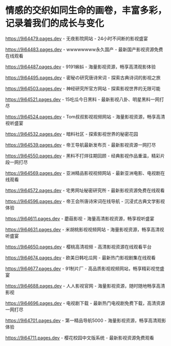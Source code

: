 # 情感的交织如同生命的画卷，丰富多彩，记录着我们的成长与变化

https://9i64479.pages.dev - 无夜影院网站 - 24小时不间断的影视盛宴

https://9i64483.pages.dev - wwwwwwww永久国产 - 最新国产影视资源免费在线观看

https://9i64487.pages.dev - 9191蝌蚪 - 海量影视资源，畅享高清观影体验

https://9i64495.pages.dev - 密秘の研究唐诗宋词 - 探索古典诗词的影视之旅

https://9i64503.pages.dev - 神经研究所官方网站 - 探索影视世界的无限可能

https://9i64521.pages.dev - 15吃瓜今日黑料 - 最新影视八卦、明星黑料一网打尽

https://9i64524.pages.dev - Tom叔叔影视视频网站 - 海量影视资源，畅享高清视听盛宴

https://9i64532.pages.dev - 暗料社区 - 探索影视世界的秘密花园

https://9i64539.pages.dev - 帝王导航最新发布页 - 最新影视资源一网打尽

https://9i64550.pages.dev - 黑料不打烊往期回顾 - 经典影视作品重温，精彩片段一网打尽

https://9i64569.pages.dev - 亚洲精品影视视频网站 - 最新亚洲电影、电视剧在线观看

https://9i64572.pages.dev - 宅男网址秘密研究所 - 最新影视资源免费在线观看

https://9i64596.pages.dev - 帝王会所唐诗宋词在线导航 - 沉浸式古典文学影视体验

https://9i64611.pages.dev - 蘑菇影视 - 海量高清影视资源，畅享视听盛宴

https://9i64631.pages.dev - 米胡桃影视视频网站 - 海量影视资源，畅享高清视听盛宴

https://9i64650.pages.dev - 樱桃高清视频 - 高清影视资源在线观看平台

https://9i64674.pages.dev - 欧美日韩吃瓜网 - 最新热门影视剧集在线观看

https://9i64677.pages.dev - 91制片厂 - 高品质影视视频网站，畅享精彩视觉盛宴

https://9i64688.pages.dev - 人人影视官网 - 海量影视资源，随时随地畅享高清影视

https://9i64696.pages.dev - 电视剧下载 - 最新热门电视剧免费下载，高清资源一网打尽

https://9i64701.pages.dev - 第一精品导航5000 - 海量影视资源，畅享高清观影体验

https://9i64711.pages.dev - 樱花校园中文版系统 - 最新影视资源免费观看
